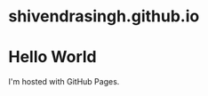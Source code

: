 # shivendrasingh.github.io
<!DOCTYPE html>
<html>
<head>
<title>shivendrasingh.github.io</title>
<head>
<body>
<h1>Hello World</h1>
<p>I'm hosted with GitHub Pages.</p>
</body>
</html>
